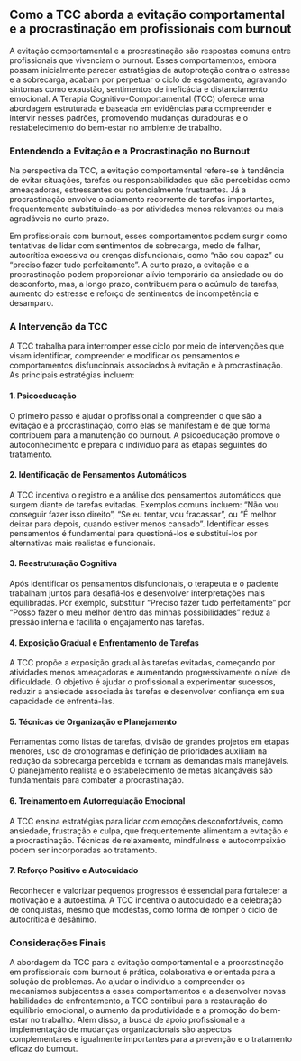 
## Como a TCC aborda a evitação comportamental e a procrastinação em profissionais com burnout

A evitação comportamental e a procrastinação são respostas comuns entre profissionais que vivenciam o burnout. Esses comportamentos, embora possam inicialmente parecer estratégias de autoproteção contra o estresse e a sobrecarga, acabam por perpetuar o ciclo de esgotamento, agravando sintomas como exaustão, sentimentos de ineficácia e distanciamento emocional. A Terapia Cognitivo-Comportamental (TCC) oferece uma abordagem estruturada e baseada em evidências para compreender e intervir nesses padrões, promovendo mudanças duradouras e o restabelecimento do bem-estar no ambiente de trabalho.

### Entendendo a Evitação e a Procrastinação no Burnout

Na perspectiva da TCC, a evitação comportamental refere-se à tendência de evitar situações, tarefas ou responsabilidades que são percebidas como ameaçadoras, estressantes ou potencialmente frustrantes. Já a procrastinação envolve o adiamento recorrente de tarefas importantes, frequentemente substituindo-as por atividades menos relevantes ou mais agradáveis no curto prazo.

Em profissionais com burnout, esses comportamentos podem surgir como tentativas de lidar com sentimentos de sobrecarga, medo de falhar, autocrítica excessiva ou crenças disfuncionais, como “não sou capaz” ou “preciso fazer tudo perfeitamente”. A curto prazo, a evitação e a procrastinação podem proporcionar alívio temporário da ansiedade ou do desconforto, mas, a longo prazo, contribuem para o acúmulo de tarefas, aumento do estresse e reforço de sentimentos de incompetência e desamparo.

### A Intervenção da TCC

A TCC trabalha para interromper esse ciclo por meio de intervenções que visam identificar, compreender e modificar os pensamentos e comportamentos disfuncionais associados à evitação e à procrastinação. As principais estratégias incluem:

#### 1. **Psicoeducação**

O primeiro passo é ajudar o profissional a compreender o que são a evitação e a procrastinação, como elas se manifestam e de que forma contribuem para a manutenção do burnout. A psicoeducação promove o autoconhecimento e prepara o indivíduo para as etapas seguintes do tratamento.

#### 2. **Identificação de Pensamentos Automáticos**

A TCC incentiva o registro e a análise dos pensamentos automáticos que surgem diante de tarefas evitadas. Exemplos comuns incluem: “Não vou conseguir fazer isso direito”, “Se eu tentar, vou fracassar”, ou “É melhor deixar para depois, quando estiver menos cansado”. Identificar esses pensamentos é fundamental para questioná-los e substituí-los por alternativas mais realistas e funcionais.

#### 3. **Reestruturação Cognitiva**

Após identificar os pensamentos disfuncionais, o terapeuta e o paciente trabalham juntos para desafiá-los e desenvolver interpretações mais equilibradas. Por exemplo, substituir “Preciso fazer tudo perfeitamente” por “Posso fazer o meu melhor dentro das minhas possibilidades” reduz a pressão interna e facilita o engajamento nas tarefas.

#### 4. **Exposição Gradual e Enfrentamento de Tarefas**

A TCC propõe a exposição gradual às tarefas evitadas, começando por atividades menos ameaçadoras e aumentando progressivamente o nível de dificuldade. O objetivo é ajudar o profissional a experimentar sucessos, reduzir a ansiedade associada às tarefas e desenvolver confiança em sua capacidade de enfrentá-las.

#### 5. **Técnicas de Organização e Planejamento**

Ferramentas como listas de tarefas, divisão de grandes projetos em etapas menores, uso de cronogramas e definição de prioridades auxiliam na redução da sobrecarga percebida e tornam as demandas mais manejáveis. O planejamento realista e o estabelecimento de metas alcançáveis são fundamentais para combater a procrastinação.

#### 6. **Treinamento em Autorregulação Emocional**

A TCC ensina estratégias para lidar com emoções desconfortáveis, como ansiedade, frustração e culpa, que frequentemente alimentam a evitação e a procrastinação. Técnicas de relaxamento, mindfulness e autocompaixão podem ser incorporadas ao tratamento.

#### 7. **Reforço Positivo e Autocuidado**

Reconhecer e valorizar pequenos progressos é essencial para fortalecer a motivação e a autoestima. A TCC incentiva o autocuidado e a celebração de conquistas, mesmo que modestas, como forma de romper o ciclo de autocrítica e desânimo.

### Considerações Finais

A abordagem da TCC para a evitação comportamental e a procrastinação em profissionais com burnout é prática, colaborativa e orientada para a solução de problemas. Ao ajudar o indivíduo a compreender os mecanismos subjacentes a esses comportamentos e a desenvolver novas habilidades de enfrentamento, a TCC contribui para a restauração do equilíbrio emocional, o aumento da produtividade e a promoção do bem-estar no trabalho. Além disso, a busca de apoio profissional e a implementação de mudanças organizacionais são aspectos complementares e igualmente importantes para a prevenção e o tratamento eficaz do burnout.
```
